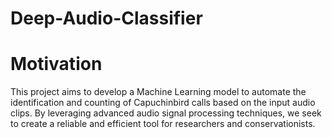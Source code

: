 # Deep-Audio-Classifier

# Motivation
This project aims to develop a Machine Learning model to automate the identification and counting of Capuchinbird calls based on the input audio clips. 
By leveraging advanced audio signal processing techniques, we seek to create a reliable and efficient tool for researchers and conservationists.
